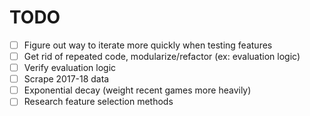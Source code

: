 # TODO

- [ ] Figure out way to iterate more quickly when testing features
- [ ] Get rid of repeated code, modularize/refactor (ex: evaluation logic)
- [ ] Verify evaluation logic
- [ ] Scrape 2017-18 data
- [ ] Exponential decay (weight recent games more heavily)
- [ ] Research feature selection methods